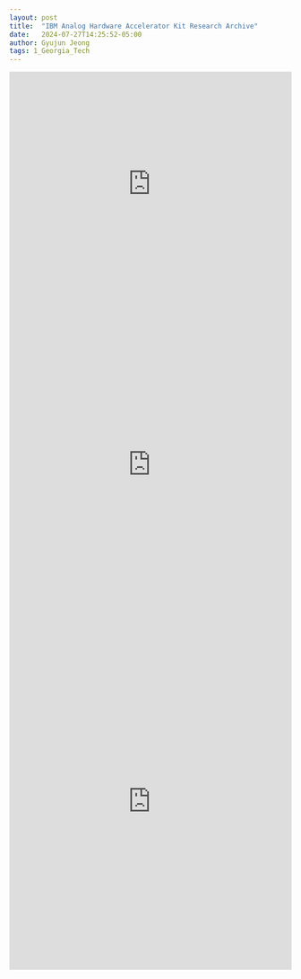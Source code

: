 ```yaml
---
layout: post
title:  "IBM Analog Hardware Accelerator Kit Research Archive"
date:   2024-07-27T14:25:52-05:00
author: Gyujun Jeong
tags: 1_Georgia_Tech
---
```


<iframe src="https://drive.google.com/file/d/15Vw465qqHTb3A5VRfZZ4DSdyXjNcmBqD/preview" style="width:100%; height:400px;" frameborder="0"></iframe>

<iframe src="https://drive.google.com/file/d/1Q_J0C1Z9MtZeBEsPk3PK8MJ6ZTHk2Lw_/preview" style="width:100%; height:600px;" frameborder="0"></iframe>
<iframe src="https://drive.google.com/file/d/1rbIu6mdYRK0MGFGlL7RWprEDQ55h7E3x/preview" style="width:100%; height:600px;" frameborder="0"></iframe>
